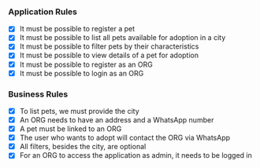 ### Application Rules

- [x] It must be possible to register a pet
- [x] It must be possible to list all pets available for adoption in a city
- [x] It must be possible to filter pets by their characteristics
- [x] It must be possible to view details of a pet for adoption
- [x] It must be possible to register as an ORG
- [x] It must be possible to login as an ORG

### Business Rules

- [x] To list pets, we must provide the city
- [x] An ORG needs to have an address and a WhatsApp number
- [x] A pet must be linked to an ORG
- [x] The user who wants to adopt will contact the ORG via WhatsApp
- [x] All filters, besides the city, are optional
- [x] For an ORG to access the application as admin, it needs to be logged in